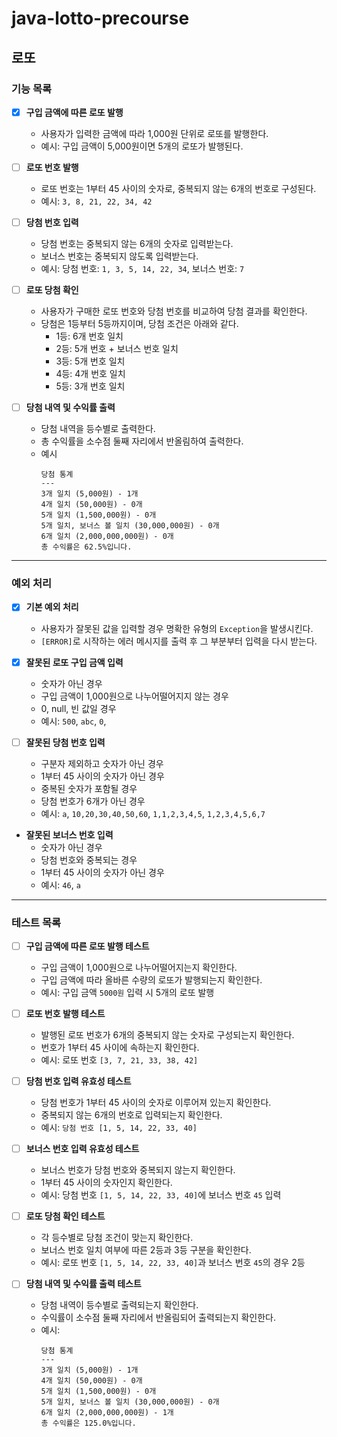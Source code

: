 # java-lotto-precourse

## 로또

### 기능 목록

-[x] **구입 금액에 따른 로또 발행**
    - 사용자가 입력한 금액에 따라 1,000원 단위로 로또를 발행한다.
    - 예시: 구입 금액이 5,000원이면 5개의 로또가 발행된다.

- [ ] **로또 번호 발행**
    - 로또 번호는 1부터 45 사이의 숫자로, 중복되지 않는 6개의 번호로 구성된다.
    - 예시: `3, 8, 21, 22, 34, 42`

- [ ] **당첨 번호 입력**
    - 당첨 번호는 중복되지 않는 6개의 숫자로 입력받는다.
    - 보너스 번호는 중복되지 않도록 입력받는다.
    - 예시: 당첨 번호: `1, 3, 5, 14, 22, 34`, 보너스 번호: `7`


- [ ] **로또 당첨 확인**
    - 사용자가 구매한 로또 번호와 당첨 번호를 비교하여 당첨 결과를 확인한다.
    - 당첨은 1등부터 5등까지이며, 당첨 조건은 아래와 같다.
        - 1등: 6개 번호 일치
        - 2등: 5개 번호 + 보너스 번호 일치
        - 3등: 5개 번호 일치
        - 4등: 4개 번호 일치
        - 5등: 3개 번호 일치

- [ ] **당첨 내역 및 수익률 출력**
    - 당첨 내역을 등수별로 출력한다.
    - 총 수익률을 소수점 둘째 자리에서 반올림하여 출력한다.
    - 예시
      ```
      당첨 통계
      ---
      3개 일치 (5,000원) - 1개
      4개 일치 (50,000원) - 0개
      5개 일치 (1,500,000원) - 0개
      5개 일치, 보너스 볼 일치 (30,000,000원) - 0개
      6개 일치 (2,000,000,000원) - 0개
      총 수익률은 62.5%입니다.  
      ```

---

### 예외 처리

- [x] **기본 예외 처리**
    - 사용자가 잘못된 값을 입력할 경우 명확한 유형의 `Exception`을 발생시킨다.
    - `[ERROR]`로 시작하는 에러 메시지를 출력 후 그 부분부터 입력을 다시 받는다.

- [x] **잘못된 로또 구입 금액 입력**
    - 숫자가 아닌 경우
    - 구입 금액이 1,000원으로 나누어떨어지지 않는 경우
    - 0, null, 빈 값일 경우
    - 예시: `500`, `abc`, `0`, ` `

- [ ] **잘못된 당첨 번호 입력**
    - 구분자 제외하고 숫자가 아닌 경우
    - 1부터 45 사이의 숫자가 아닌 경우
    - 중복된 숫자가 포함될 경우
    - 당첨 번호가 6개가 아닌 경우
    - 예시: `a`, `10,20,30,40,50,60`, `1,1,2,3,4,5`, `1,2,3,4,5,6,7`

- **잘못된 보너스 번호 입력**
    - 숫자가 아닌 경우
    - 당첨 번호와 중복되는 경우
    - 1부터 45 사이의 숫자가 아닌 경우
    - 예시: `46`, `a`

---

### 테스트 목록

- [ ] **구입 금액에 따른 로또 발행 테스트**
    - 구입 금액이 1,000원으로 나누어떨어지는지 확인한다.
    - 구입 금액에 따라 올바른 수량의 로또가 발행되는지 확인한다.
    - 예시: 구입 금액 `5000원` 입력 시 5개의 로또 발행

- [ ] **로또 번호 발행 테스트**
    - 발행된 로또 번호가 6개의 중복되지 않는 숫자로 구성되는지 확인한다.
    - 번호가 1부터 45 사이에 속하는지 확인한다.
    - 예시: 로또 번호 `[3, 7, 21, 33, 38, 42]`

- [ ] **당첨 번호 입력 유효성 테스트**
    - 당첨 번호가 1부터 45 사이의 숫자로 이루어져 있는지 확인한다.
    - 중복되지 않는 6개의 번호로 입력되는지 확인한다.
    - 예시: `당첨 번호 [1, 5, 14, 22, 33, 40]`

- [ ] **보너스 번호 입력 유효성 테스트**
    - 보너스 번호가 당첨 번호와 중복되지 않는지 확인한다.
    - 1부터 45 사이의 숫자인지 확인한다.
    - 예시: 당첨 번호 `[1, 5, 14, 22, 33, 40]`에 보너스 번호 `45` 입력

- [ ] **로또 당첨 확인 테스트**
    - 각 등수별로 당첨 조건이 맞는지 확인한다.
    - 보너스 번호 일치 여부에 따른 2등과 3등 구분을 확인한다.
    - 예시: 로또 번호 `[1, 5, 14, 22, 33, 40]`과 보너스 번호 `45`의 경우 2등

- [ ] **당첨 내역 및 수익률 출력 테스트**
    - 당첨 내역이 등수별로 출력되는지 확인한다.
    - 수익률이 소수점 둘째 자리에서 반올림되어 출력되는지 확인한다.
    - 예시:
      ```
      당첨 통계
      ---
      3개 일치 (5,000원) - 1개
      4개 일치 (50,000원) - 0개
      5개 일치 (1,500,000원) - 0개
      5개 일치, 보너스 볼 일치 (30,000,000원) - 0개
      6개 일치 (2,000,000,000원) - 1개
      총 수익률은 125.0%입니다.
      ```
